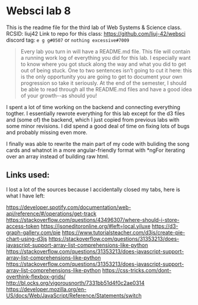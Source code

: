 # Websci lab 8

This is the readme file for the third lab of Web Systems & Science class.
RCSID: liuj42
Link to repo for this class: https://github.com/liuj-42/websci
discord tag: `e g g#0507` or `nothing excessive#7009`

> Every lab you turn in will have a README.md file. This file will contain a running work log of everything you did for this lab. I especially want to know where you got stuck along the way and what you did to get out of being stuck. One to two sentences isn’t going to cut it here: this is the only opportunity you are going to get to document your own progression so take it seriously. At the end of the semester, I should be able to read through all the README.md files and have a good idea of your growth--as should you!



I spent a lot of time working on the backend and connecting everything togther. I essentially rewrote everything for this lab except for the d3 files and (some of) the backend, which I just copied from previous labs with some minor revisions. I did spend a good deal of time on fixing lots of bugs and probably missing even more.

I finally was able to rewrite the main part of my code with buliding the song cards and whatnot in a more angular-friendly format with *ngFor iterating over an array instead of building raw html.

## Links used:

I lost a lot of the sources because I accidentally closed my tabs, here is what I have left:

https://developer.spotify.com/documentation/web-api/reference/#/operations/get-track
https://stackoverflow.com/questions/43496307/where-should-i-store-access-token
https://jsoneditoronline.org/#left=local.yiluxe
https://d3-graph-gallery.com/pie
https://www.tutorialsteacher.com/d3js/create-pie-chart-using-d3js
https://stackoverflow.com/questions/31353213/does-javascript-support-array-list-comprehensions-like-python
https://stackoverflow.com/questions/31353213/does-javascript-support-array-list-comprehensions-like-python
https://stackoverflow.com/questions/31353213/does-javascript-support-array-list-comprehensions-like-python
https://css-tricks.com/dont-overthink-flexbox-grids/
http://bl.ocks.org/vigorousnorth/7331bb51d4f0c2ae0314
https://developer.mozilla.org/en-US/docs/Web/JavaScript/Reference/Statements/switch